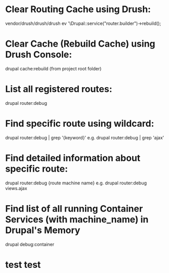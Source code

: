 # Clear Routing Cache using Drush:
vendor/drush/drush/drush ev '\Drupal::service("router.builder")->rebuild();

# Clear Cache (Rebuild Cache) using Drush Console:
drupal cache:rebuild
(from project root folder)

# List all registered routes:
drupal router:debug

# Find specific route using wildcard:
drupal router:debug | grep '{keyword}'
e.g. drupal router:debug | grep 'ajax'

# Find detailed information about specific route:
drupal router:debug {route machine name}
e.g. drupal router:debug views.ajax

# Find list of all running Container Services (with machine_name) in Drupal's Memory
drupal debug:container

# test test
